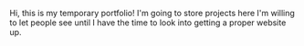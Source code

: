 Hi, this is my temporary portfolio! I'm going to store projects here I'm willing to let people see until I have the time to look into getting a proper website up.
